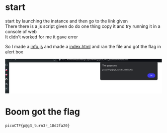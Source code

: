 # start
start by launching the instance and then go to the link given <br>
There there is a js script given do do one thing copy it and try running it in a console of web  <br>
It didn't worked for me it gave error  <br>

So I made a [info.js](../12_bookmarklet/info.js) and made a [index.html](../12_bookmarklet/index.html) and ran the file and got the flag in alert box  <br>

![image](../Images/bookmarklet_1.png)
# Boom got the flag 
```
picoCTF{p@g3_turn3r_18d2fa20}
```

